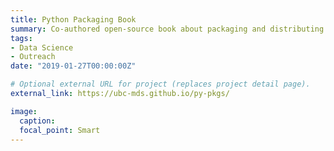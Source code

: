 ```yaml
---
title: Python Packaging Book
summary: Co-authored open-source book about packaging and distributing Python code.
tags:
- Data Science
- Outreach
date: "2019-01-27T00:00:00Z"

# Optional external URL for project (replaces project detail page).
external_link: https://ubc-mds.github.io/py-pkgs/

image:
  caption:
  focal_point: Smart
---
```

